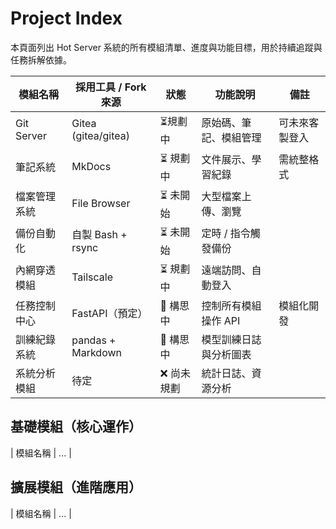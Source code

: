 # Project Index

本頁面列出 Hot Server 系統的所有模組清單、進度與功能目標，用於持續追蹤與任務拆解依據。

| 模組名稱       | 採用工具 / Fork 來源 | 狀態       | 功能說明                          | 備註           |
|----------------|-----------------------|------------|-----------------------------------|----------------|
| Git Server     | Gitea (gitea/gitea)   | ⏳規劃中   | 原始碼、筆記、模組管理           | 可未來客製登入 |
| 筆記系統       | MkDocs                | ⏳ 規劃中   | 文件展示、學習紀錄               | 需統整格式     |
| 檔案管理系統   | File Browser          | ⏳ 未開始   | 大型檔案上傳、瀏覽               |                |
| 備份自動化     | 自製 Bash + rsync     | ⏳ 未開始   | 定時 / 指令觸發備份              |                |
| 內網穿透模組   | Tailscale             | ⏳ 規劃中   | 遠端訪問、自動登入               |                |
| 任務控制中心   | FastAPI（預定）       | 🧠 構思中   | 控制所有模組操作 API             | 模組化開發     |
| 訓練紀錄系統   | pandas + Markdown     | 🧠 構思中   | 模型訓練日誌與分析圖表           |                |
| 系統分析模組   | 待定                  | ❌ 尚未規劃 | 統計日誌、資源分析               |                |
## 基礎模組（核心運作）

| 模組名稱       | ... |

## 擴展模組（進階應用）

| 模組名稱       | ... |
